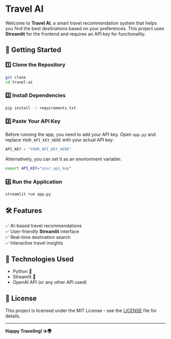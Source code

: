 # Travel AI

Welcome to **Travel AI**, a smart travel recommendation system that helps you find the best destinations based on your preferences. This project uses **Streamlit** for the frontend and requires an API key for functionality.

## 🚀 Getting Started

### 1️⃣ Clone the Repository
```bash
git clone 
cd travel-ai
```

### 2️⃣ Install Dependencies
```bash
pip install -r requirements.txt
```

### 3️⃣ Paste Your API Key
Before running the app, you need to add your API key. Open `app.py` and replace `YOUR_API_KEY_HERE` with your actual API key:

```python
API_KEY = "YOUR_API_KEY_HERE"
```

Alternatively, you can set it as an environment variable:
```bash
export API_KEY="your_api_key"
```

### 4️⃣ Run the Application
```bash
streamlit run app.py
```

## 🛠 Features
✅ AI-based travel recommendations  
✅ User-friendly **Streamlit** interface  
✅ Real-time destination search  
✅ Interactive travel insights  

## 📌 Technologies Used
- Python 🐍
- Streamlit 🎈
- OpenAI API (or any other API used)

## 📜 License
This project is licensed under the MIT License - see the [LICENSE](LICENSE) file for details.

---
**Happy Traveling! ✈️🌍**
